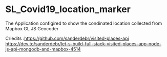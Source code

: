 # SL_Covid19_location_marker
 The Application configired to show the condinated location collected from Mapbox GL JS Geocoder

Criedits :https://github.com/sanderdebr/visited-places-api
https://dev.to/sanderdebr/let-s-build-full-stack-visited-places-app-node-js-api-mongodb-and-mapbox-4514

